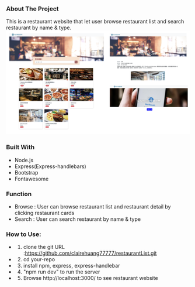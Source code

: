 ### About The Project
This is a restaurant website that let user browse restaurant list and search restaurant by name & type.
![screenshot](public/jpg/screenshot.png)

### Built With
- Node.js
- Express(Express-handlebars)
- Bootstrap
- Fontawesome

### Function
- Browse : User can browse restaurant list and restaurant detail by clicking restaurant cards
- Search : User can search restaurant by name & type


### How to Use:
- 1. clone the git URL :https://github.com/clairehuang77777/restaurantList.git
- 2. cd your-repo
- 3. install npm, express, express-handlebar
- 4. "npm run dev" to run the server
- 5. Browse http://localhost:3000/ to see restaurant website


